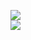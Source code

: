 [![](https://img.shields.io/badge/Made%20With-Github%20Spray-lightgrey.svg?style=for-the-badge&logo=github)](https://github.com/Annihil/github-spray#5669)  
[![](https://i.imgur.com/2DrTn0Z.gif)](https://github.com/Annihil/github-spray)